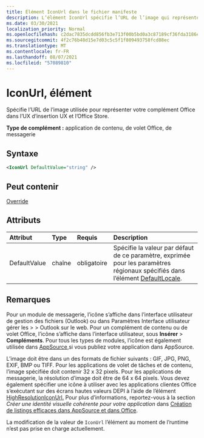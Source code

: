 ```yaml
---
title: Élément IconUrl dans le fichier manifeste
description: L’élément IconUrl spécifie l’URL de l’image qui représente votre Office dans l’UX d’insertion et Office Store.
ms.date: 03/30/2021
localization_priority: Normal
ms.openlocfilehash: c2dac7835dcdd856fb3e713f00b5bd0a3c87189cf36fda3186e51da2c95e1ab9
ms.sourcegitcommit: 4f2c76b48d15e7d03c5c5f1f809493758fcd88ec
ms.translationtype: MT
ms.contentlocale: fr-FR
ms.lasthandoff: 08/07/2021
ms.locfileid: "57089810"
---
```

# <a name="iconurl-element"></a>IconUrl, élément

Spécifie l’URL de l’image utilisée pour représenter votre complément Office dans l’UX d’insertion UX et l’Office Store.

**Type de complément :** application de contenu, de volet Office, de messagerie

## <a name="syntax"></a>Syntaxe

```XML
<IconUrl DefaultValue="string" />
```

## <a name="can-contain"></a>Peut contenir

[Override](override.md)

## <a name="attributes"></a>Attributs

|Attribut|Type|Requis|Description|
|:-----|:-----|:-----|:-----|
|DefaultValue|chaîne|obligatoire|Spécifie la valeur par défaut de ce paramètre, exprimée pour les paramètres régionaux spécifiés dans l’élément [DefaultLocale](defaultlocale.md).|

## <a name="remarks"></a>Remarques

Pour un module de messagerie, l’icône s’affiche dans l’interface utilisateur de gestion des fichiers (Outlook) ou dans Paramètres Interface utilisateur gérer les  >     >   Outlook sur le web. Pour un complément de contenu ou de volet Office, l’icône s’affiche dans l’interface utilisateur, sous **Insérer** > **Compléments**. Pour tous les types de modules, l’icône est également utilisée dans [AppSource,](https://appsource.microsoft.com)si vous publiez votre application dans AppSource.

L’image doit être dans un des formats de fichier suivants : GIF, JPG, PNG, EXIF, BMP ou TIFF. Pour les applications de volet de tâches et de contenu, l’image spécifiée doit contenir 32 x 32 pixels. Pour les applications de messagerie, la résolution d’image doit être de 64 x 64 pixels. Vous devez également spécifier une icône à utiliser avec les applications clientes Office s’exécutant sur des écrans hautes valeurs DEPI à l’aide de l’élément [HighResolutionIconUrl.](highresolutioniconurl.md) Pour plus d’informations, reportez-vous à la section _Créer une identité visuelle cohérente pour votre application_ dans [Création de listings efficaces dans AppSource et dans Office](/office/dev/store/create-effective-office-store-listings#create-a-consistent-visual-identity).

La modification de la valeur de `IconUrl` l’élément au moment de l’runtime n’est pas prise en charge actuellement.
